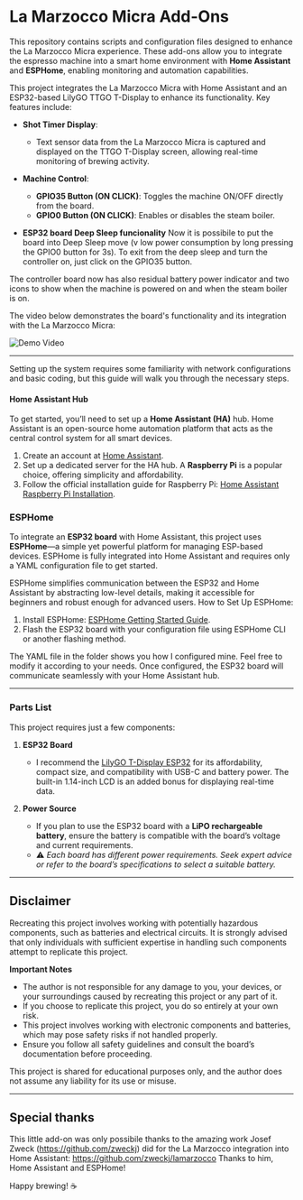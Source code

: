 # **La Marzocco Micra Add-Ons**

This repository contains scripts and configuration files designed to enhance the La Marzocco Micra experience. These add-ons allow you to integrate the espresso machine into a smart home environment with **Home Assistant** and **ESPHome**, enabling monitoring and automation capabilities.

This project integrates the La Marzocco Micra with Home Assistant and an ESP32-based LilyGO TTGO T-Display to enhance its functionality. Key features include:

- **Shot Timer Display**: 
  - Text sensor data from the La Marzocco Micra is captured and displayed on the TTGO T-Display screen, allowing real-time monitoring of brewing activity.
  
- **Machine Control**:
  - **GPIO35 Button (ON CLICK)**: Toggles the machine ON/OFF directly from the board.
  - **GPIO0 Button (ON CLICK)**: Enables or disables the steam boiler.
 
- **ESP32 board Deep Sleep funcionality**
  Now it is possibile to put the board into Deep Sleep move (v low power consumption by long pressing the GPIO0 button for 3s).
  To exit from the deep sleep and turn the controller on, just click on the GPIO35 button.

The controller board now has also residual battery power indicator and two icons to show when the machine is powered on and when the steam boiler is on.

The video below demonstrates the board's functionality and its integration with the La Marzocco Micra:

![Demo Video](demo2.gif)


---

Setting up the system requires some familiarity with network configurations and basic coding, but this guide will walk you through the necessary steps.

#### **Home Assistant Hub**

To get started, you’ll need to set up a **Home Assistant (HA)** hub. Home Assistant is an open-source home automation platform that acts as the central control system for all smart devices.

1. Create an account at [Home Assistant](https://www.home-assistant.io).
2. Set up a dedicated server for the HA hub. A **Raspberry Pi** is a popular choice, offering simplicity and affordability.
3. Follow the official installation guide for Raspberry Pi: [Home Assistant Raspberry Pi Installation](https://www.home-assistant.io/installation/raspberrypi).

### **ESPHome**

To integrate an **ESP32 board** with Home Assistant, this project uses **ESPHome**—a simple yet powerful platform for managing ESP-based devices. ESPHome is fully integrated into Home Assistant and requires only a YAML configuration file to get started.

ESPHome simplifies communication between the ESP32 and Home Assistant by abstracting low-level details, making it accessible for beginners and robust enough for advanced users.
How to Set Up ESPHome:
1. Install ESPHome: [ESPHome Getting Started Guide](https://esphome.io/guides/getting_started_command_line).
2. Flash the ESP32 board with your configuration file using ESPHome CLI or another flashing method.

The YAML file in the folder shows you how I configured mine. Feel free to modify it according to your needs.
Once configured, the ESP32 board will communicate seamlessly with your Home Assistant hub.

---

### **Parts List**

This project requires just a few components:
1. **ESP32 Board**  
   - I recommend the [LilyGO T-Display ESP32](https://lilygo.cc/products/lilygo®-ttgo-t-display-1-14-inch-lcd-esp32-control-board) for its affordability, compact size, and compatibility with USB-C and battery power. The built-in 1.14-inch LCD is an added bonus for displaying real-time data.
   
2. **Power Source**  
   - If you plan to use the ESP32 board with a **LiPO rechargeable battery**, ensure the battery is compatible with the board’s voltage and current requirements.
   - ⚠️ *Each board has different power requirements. Seek expert advice or refer to the board’s specifications to select a suitable battery.*

---

## **Disclaimer**
Recreating this project involves working with potentially hazardous components, such as batteries and electrical circuits. It is strongly advised that only individuals with sufficient expertise in handling such components attempt to replicate this project.

**Important Notes**
- The author is not responsible for any damage to you, your devices, or your surroundings caused by recreating this project or any part of it.
- If you choose to replicate this project, you do so entirely at your own risk.
- This project involves working with electronic components and batteries, which may pose safety risks if not handled properly.
- Ensure you follow all safety guidelines and consult the board’s documentation before proceeding.

This project is shared for educational purposes only, and the author does not assume any liability for its use or misuse.

---

## Special thanks
This little add-on was only possibile thanks to the amazing work Josef Zweck (https://github.com/zweckj) did for the La Marzocco integration into Home Assistant: https://github.com/zweckj/lamarzocco
Thanks to him, Home Assistant and ESPHome!

Happy brewing! ☕
